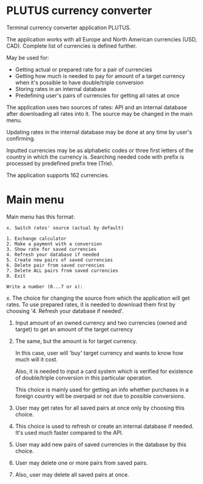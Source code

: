 # PLUTUS currency converter

Terminal currency converter application PLUTUS.

The application works with all Europe and North American currencies (USD, CAD). 
Complete list of currencies is defined further.

May be used for:
* Getting actual or prepared rate for a pair of currencies
* Getting how much is needed to pay for amount of a target currency when it's possible to have double/triple conversion
* Storing rates in an internal database
* Predefining user's pairs of currencies for getting all rates at once

The application uses two sources of rates: API and an internal database after downloading all rates into it.
The source may be changed in the main menu.

Updating rates in the internal database may be done at any time by user's confirming. 

Inputted currencies may be as alphabetic codes or three first letters of the country in which the currency is. 
Searching needed code with prefix is processed by predefined prefix tree (Trie).

The application supports 162 currencies.

# Main menu

Main menu has this format:

    x. Switch rates' source (actual by default)

    1. Exchange calculator
    2. Make a payment with a conversion
    3. Show rate for saved currencies
    4. Refresh your database if needed
    5. Create new pairs of saved currencies
    6. Delete pair from saved currencies
    7. Delete ALL pairs from saved currencies
    0. Exit

    Write a number (0...7 or x): 

x. The choice for changing the source from which the application will get rates. 
To use prepared rates, it is needed to download them first by choosing '4. Refresh your database if needed'.

1. Input amount of an owned currency and two currencies (owned and target) to get an amount of the target currency 


2. The same, but the amount is for target currency. 
    
    In this case, user will 'buy' target currency and wants to know how much will it cost.

    Also, it is needed to input a card system which is verified for existence of double/triple conversion in this particular operation.

    This choice is mainly used for getting an info whether purchases in a foreign country will be overpaid or not due to possible conversions.


3. User may get rates for all saved pairs at once only by choosing this choice.


4. This choice is used to refresh or create an internal database if needed. It's used much faster compared to the API.


5. User may add new pairs of saved currencies in the database by this choice.


6. User may delete one or more pairs from saved pairs.


7. Also, user may delete all saved pairs at once.

